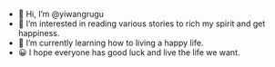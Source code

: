 - 👋 Hi, I’m @yiwangrugu
- 👀 I’m interested in reading various stories to rich my spirit and get happiness.
- 🌱 I’m currently learning how to living a happy life.
- 😀 I hope everyone has good luck and live the life we want.
<!---
yiwangrugu/yiwangrugu is a ✨ special ✨ repository because its `README.md` (this file) appears on your GitHub profile.
You can click the Preview link to take a look at your changes.
--->
